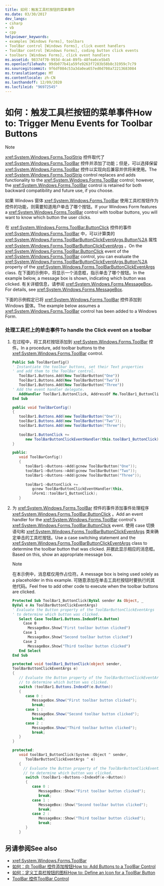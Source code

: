 ```yaml
---
title: 如何：触发工具栏按钮的菜单事件
ms.date: 03/30/2017
dev_langs:
- csharp
- vb
- cpp
helpviewer_keywords:
- examples [Windows Forms], toolbars
- ToolBar control [Windows Forms], click event handlers
- ToolBar control [Windows Forms], coding button click events
- toolbars [Windows Forms], click event handlers
ms.assetid: 98374f70-993d-4ca4-89fb-48fea6ce5b45
ms.openlocfilehash: 99db077b41a59fe9263f7283b58b8c31959c7c79
ms.sourcegitcommit: 9f6df084c53a3da0ea657ed0d708a72213683084
ms.translationtype: MT
ms.contentlocale: zh-CN
ms.lasthandoff: 12/09/2020
ms.locfileid: "96972545"
---
```

# <a name="how-to-trigger-menu-events-for-toolbar-buttons"></a><span data-ttu-id="2d45f-102">如何：触发工具栏按钮的菜单事件</span><span class="sxs-lookup"><span data-stu-id="2d45f-102">How to: Trigger Menu Events for Toolbar Buttons</span></span>
> [!NOTE]
> <span data-ttu-id="2d45f-103"><xref:System.Windows.Forms.ToolStrip> 控件取代了 <xref:System.Windows.Forms.ToolBar> 控件并添加了功能；但是，可以选择保留 <xref:System.Windows.Forms.ToolBar> 控件以实现向后兼容并供将来使用。</span><span class="sxs-lookup"><span data-stu-id="2d45f-103">The <xref:System.Windows.Forms.ToolStrip> control replaces and adds functionality to the <xref:System.Windows.Forms.ToolBar> control; however, the <xref:System.Windows.Forms.ToolBar> control is retained for both backward compatibility and future use, if you choose.</span></span>  
  
 <span data-ttu-id="2d45f-104">如果 Windows 窗体 <xref:System.Windows.Forms.ToolBar> 使用工具栏按钮作为控件的功能，则需要知道用户单击了哪个按钮。</span><span class="sxs-lookup"><span data-stu-id="2d45f-104">If your Windows Form features a <xref:System.Windows.Forms.ToolBar> control with toolbar buttons, you will want to know which button the user clicks.</span></span>  
  
 <span data-ttu-id="2d45f-105">在 <xref:System.Windows.Forms.ToolBar.ButtonClick> 控件的事件 <xref:System.Windows.Forms.ToolBar> 中，可以计算类的 <xref:System.Windows.Forms.ToolBarButtonClickEventArgs.Button%2A> 属性 <xref:System.Windows.Forms.ToolBarButtonClickEventArgs> 。</span><span class="sxs-lookup"><span data-stu-id="2d45f-105">On the <xref:System.Windows.Forms.ToolBar.ButtonClick> event of the <xref:System.Windows.Forms.ToolBar> control, you can evaluate the <xref:System.Windows.Forms.ToolBarButtonClickEventArgs.Button%2A> property of the <xref:System.Windows.Forms.ToolBarButtonClickEventArgs> class.</span></span> <span data-ttu-id="2d45f-106">在下面的示例中，将显示一个消息框，指示单击了哪个按钮。</span><span class="sxs-lookup"><span data-stu-id="2d45f-106">In the example below, a message box is shown, indicating which button was clicked.</span></span> <span data-ttu-id="2d45f-107">有关详细信息，请参阅 <xref:System.Windows.Forms.MessageBox>。</span><span class="sxs-lookup"><span data-stu-id="2d45f-107">For details, see <xref:System.Windows.Forms.MessageBox>.</span></span>  
  
 <span data-ttu-id="2d45f-108">下面的示例假定已将 <xref:System.Windows.Forms.ToolBar> 控件添加到 Windows 窗体。</span><span class="sxs-lookup"><span data-stu-id="2d45f-108">The example below assumes a <xref:System.Windows.Forms.ToolBar> control has been added to a Windows Form.</span></span>  
  
### <a name="to-handle-the-click-event-on-a-toolbar"></a><span data-ttu-id="2d45f-109">处理工具栏上的单击事件</span><span class="sxs-lookup"><span data-stu-id="2d45f-109">To handle the Click event on a toolbar</span></span>  
  
1. <span data-ttu-id="2d45f-110">在过程中，将工具栏按钮添加到 <xref:System.Windows.Forms.ToolBar> 控件。</span><span class="sxs-lookup"><span data-stu-id="2d45f-110">In a procedure, add toolbar buttons to the <xref:System.Windows.Forms.ToolBar> control.</span></span>  
  
    ```vb  
    Public Sub ToolBarConfig()  
    ' Instantiate the toolbar buttons, set their Text properties  
    ' and add them to the ToolBar control.  
       ToolBar1.Buttons.Add(New ToolBarButton("One"))  
       ToolBar1.Buttons.Add(New ToolBarButton("Two"))  
       ToolBar1.Buttons.Add(New ToolBarButton("Three"))  
    ' Add the event handler delegate.  
       AddHandler ToolBar1.ButtonClick, AddressOf Me.ToolBar1_ButtonClick  
    End Sub  
    ```  
  
    ```csharp  
    public void ToolBarConfig()
    {  
       toolBar1.Buttons.Add(new ToolBarButton("One"));  
       toolBar1.Buttons.Add(new ToolBarButton("Two"));  
       toolBar1.Buttons.Add(new ToolBarButton("Three"));  
  
       toolBar1.ButtonClick +=
          new ToolBarButtonClickEventHandler(this.toolBar1_ButtonClick);  
    }  
    ```  
  
    ```cpp  
    public:  
       void ToolBarConfig()  
       {  
          toolBar1->Buttons->Add(gcnew ToolBarButton("One"));  
          toolBar1->Buttons->Add(gcnew ToolBarButton("Two"));  
          toolBar1->Buttons->Add(gcnew ToolBarButton("Three"));  
  
          toolBar1->ButtonClick +=
             gcnew ToolBarButtonClickEventHandler(this,  
             &Form1::toolBar1_ButtonClick);  
       }  
    ```  
  
2. <span data-ttu-id="2d45f-111">为 <xref:System.Windows.Forms.ToolBar> 控件的事件添加事件处理程序 <xref:System.Windows.Forms.ToolBar.ButtonClick> 。</span><span class="sxs-lookup"><span data-stu-id="2d45f-111">Add an event handler for the <xref:System.Windows.Forms.ToolBar> control's <xref:System.Windows.Forms.ToolBar.ButtonClick> event.</span></span> <span data-ttu-id="2d45f-112">使用 case 切换语句和 <xref:System.Windows.Forms.ToolBarButtonClickEventArgs> 类来确定单击的工具栏按钮。</span><span class="sxs-lookup"><span data-stu-id="2d45f-112">Use a case switching statement and the <xref:System.Windows.Forms.ToolBarButtonClickEventArgs> class to determine the toolbar button that was clicked.</span></span> <span data-ttu-id="2d45f-113">并据此显示相应的消息框。</span><span class="sxs-lookup"><span data-stu-id="2d45f-113">Based on this, show an appropriate message box.</span></span>  
  
    > [!NOTE]
    > <span data-ttu-id="2d45f-114">在本示例中，消息框仅用作占位符。</span><span class="sxs-lookup"><span data-stu-id="2d45f-114">A message box is being used solely as a placeholder in this example.</span></span> <span data-ttu-id="2d45f-115">可随意添加在单击工具栏按钮时要执行的其他代码。</span><span class="sxs-lookup"><span data-stu-id="2d45f-115">Feel free to add other code to execute when the toolbar buttons are clicked.</span></span>  
  
    ```vb  
    Protected Sub ToolBar1_ButtonClick(ByVal sender As Object, _  
    ByVal e As ToolBarButtonClickEventArgs)  
    ' Evaluate the Button property of the ToolBarButtonClickEventArgs  
    ' to determine which button was clicked.  
       Select Case ToolBar1.Buttons.IndexOf(e.Button)  
         Case 0  
           MessageBox.Show("First toolbar button clicked")  
         Case 1  
           MessageBox.Show("Second toolbar button clicked")  
         Case 2  
           MessageBox.Show("Third toolbar button clicked")  
       End Select  
    End Sub  
    ```  
  
    ```csharp  
    protected void toolBar1_ButtonClick(object sender,  
    ToolBarButtonClickEventArgs e)  
    {  
       // Evaluate the Button property of the ToolBarButtonClickEventArgs  
       // to determine which button was clicked.  
       switch (toolBar1.Buttons.IndexOf(e.Button))  
       {  
          case 0 :  
             MessageBox.Show("First toolbar button clicked");  
             break;  
          case 1 :  
             MessageBox.Show("Second toolbar button clicked");  
             break;  
          case 2 :  
             MessageBox.Show("Third toolbar button clicked");  
             break;  
       }  
    }  
    ```  
  
    ```cpp  
    protected:  
       void toolBar1_ButtonClick(System::Object ^ sender,  
          ToolBarButtonClickEventArgs ^ e)  
       {  
         // Evaluate the Button property of the ToolBarButtonClickEventArgs  
         // to determine which button was clicked.  
          switch (toolBar1->Buttons->IndexOf(e->Button))  
          {  
             case 0 :  
                MessageBox::Show("First toolbar button clicked");  
                break;  
             case 1 :  
                MessageBox::Show("Second toolbar button clicked");  
                break;  
             case 2 :  
                MessageBox::Show("Third toolbar button clicked");  
                break;  
          }  
       }  
    ```  
  
## <a name="see-also"></a><span data-ttu-id="2d45f-116">另请参阅</span><span class="sxs-lookup"><span data-stu-id="2d45f-116">See also</span></span>

- <xref:System.Windows.Forms.ToolBar>
- [<span data-ttu-id="2d45f-117">如何：向 ToolBar 控件添加按钮</span><span class="sxs-lookup"><span data-stu-id="2d45f-117">How to: Add Buttons to a ToolBar Control</span></span>](how-to-add-buttons-to-a-toolbar-control.md)
- [<span data-ttu-id="2d45f-118">如何：定义工具栏按钮的图标</span><span class="sxs-lookup"><span data-stu-id="2d45f-118">How to: Define an Icon for a ToolBar Button</span></span>](how-to-define-an-icon-for-a-toolbar-button.md)
- [<span data-ttu-id="2d45f-119">ToolBar 控件</span><span class="sxs-lookup"><span data-stu-id="2d45f-119">ToolBar Control</span></span>](toolbar-control-windows-forms.md)
